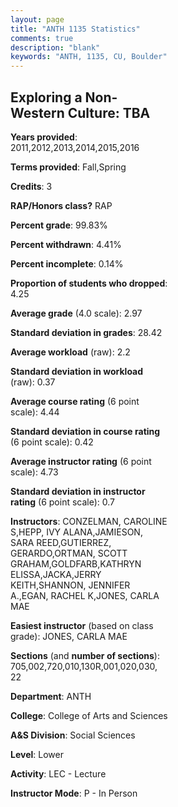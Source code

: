 ```yaml
---
layout: page
title: "ANTH 1135 Statistics"
comments: true
description: "blank"
keywords: "ANTH, 1135, CU, Boulder"
--- 
```

<head>
<script src="https://ajax.googleapis.com/ajax/libs/jquery/2.1.3/jquery.min.js"></script>
<script src="https://dl.dropboxusercontent.com/s/pc42nxpaw1ea4o9/highcharts.js?dl=0"></script>
<!-- <script src="../assets/js/highcharts.js"></script> -->
<style type="text/css">@font-face {
	font-family: "Bebas Neue";
	src: url(https://www.filehosting.org/file/details/544349/BebasNeue%20Regular.otf) format("opentype");
	}
	h1.Bebas { 
		font-family: "Bebas Neue", Verdana, Tahoma;
	}
</style>
</head>
<body>
	<div id="container" style="float: right; width: 45%; height: 88%; margin-left: 2.5%; margin-right: 2.5%;"></div>
	<script language="JavaScript">
		$(document).ready(function() {
		var chart = {type: 'column'};
		var title = {text: 'Grade Distribution'};
		var xAxis = {categories: ['A','B','C','D','F'],crosshair: true};
		var yAxis = {min: 0,title: {text: 'Percentage'}};
		var tooltip = {headerFormat: '<center><b><span style="font-size:20px">{point.key}</span></b></center>',
		               pointFormat: '<td style="padding:0"><b>{point.y:.1f}%</b></td>',
		               footerFormat: '</table>',shared: true,useHTML: true};
		var plotOptions = {column: {pointPadding: 0.0,borderWidth: 0}};  
		var credits = {enabled: false};var series= [{name: 'Percent',data: [31.82,43.03,16.94,4.28,3.93,]}];
		var json = {};
		json.chart = chart;
		json.title = title;
		json.tooltip = tooltip;
		json.xAxis = xAxis;
		json.yAxis = yAxis;  
		json.series = series;
		json.plotOptions = plotOptions;  
		json.credits = credits;
		$('#container').highcharts(json);
	});
	</script>
</body>
			   
## Exploring a Non-Western Culture: TBA

**Years provided**: 2011,2012,2013,2014,2015,2016

**Terms provided**: Fall,Spring

**Credits**: 3

**RAP/Honors class?** RAP

**Percent grade**: 99.83%

**Percent withdrawn**: 4.41%

**Percent incomplete**: 0.14%

**Proportion of students who dropped**: 4.25

**Average grade** (4.0 scale): 2.97

**Standard deviation in grades**: 28.42

**Average workload** (raw): 2.2

**Standard deviation in workload** (raw): 0.37

**Average course rating** (6 point scale): 4.44

**Standard deviation in course rating** (6 point scale): 0.42

**Average instructor rating** (6 point scale): 4.73

**Standard deviation in instructor rating** (6 point scale): 0.7

**Instructors**: CONZELMAN, CAROLINE S,HEPP, IVY ALANA,JAMIESON, SARA REED,GUTIERREZ, GERARDO,ORTMAN, SCOTT GRAHAM,GOLDFARB,KATHRYN ELISSA,JACKA,JERRY KEITH,SHANNON, JENNIFER A.,EGAN, RACHEL K,JONES, CARLA MAE

**Easiest instructor** (based on class grade): JONES, CARLA MAE

**Sections** (and **number of sections**): 705,002,720,010,130R,001,020,030, 22

**Department**: ANTH

**College**: College of Arts and Sciences

**A&S Division**: Social Sciences

**Level**: Lower

**Activity**: LEC - Lecture

**Instructor Mode**: P  - In Person